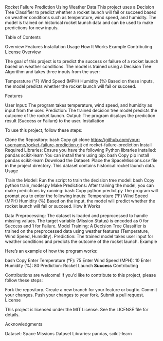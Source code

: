 Rocket Failure Prediction Using Weather Data
This project uses a Decision Tree Classifier to predict whether a rocket launch will fail or succeed based on weather conditions such as temperature, wind speed, and humidity. The model is trained on historical rocket launch data and can be used to make predictions for new inputs.

Table of Contents

Overview
Features
Installation
Usage
How It Works
Example
Contributing
License
Overview

The goal of this project is to predict the success or failure of a rocket launch based on weather conditions. The model is trained using a Decision Tree Algorithm and takes three inputs from the user:

Temperature (°F)
Wind Speed (MPH)
Humidity (%)
Based on these inputs, the model predicts whether the rocket launch will fail or succeed.

Features

User Input: The program takes temperature, wind speed, and humidity as input from the user.
Prediction: The trained decision tree model predicts the outcome of the rocket launch.
Output: The program displays the prediction result (Success or Failure) to the user.
Installation

To use this project, follow these steps:

Clone the Repository:
bash
Copy
git clone https://github.com/your-username/rocket-failure-prediction.git
cd rocket-failure-prediction
Install Required Libraries:
Ensure you have the following Python libraries installed:
pandas
scikit-learn
You can install them using pip:
bash
Copy
pip install pandas scikit-learn
Download the Dataset:
Place the SpaceMissions.csv file in the project directory. This dataset contains historical rocket launch data.
Usage

Train the Model:
Run the script to train the decision tree model:
bash
Copy
python train_model.py
Make Predictions:
After training the model, you can make predictions by running:
bash
Copy
python predict.py
The program will prompt you to enter the following inputs:
Temperature (°F)
Wind Speed (MPH)
Humidity (%)
Based on the input, the model will predict whether the rocket launch will fail or succeed.
How It Works

Data Preprocessing:
The dataset is loaded and preprocessed to handle missing values.
The target variable (Mission Status) is encoded as 0 for Success and 1 for Failure.
Model Training:
A Decision Tree Classifier is trained on the preprocessed data using weather features (Temperature, Wind Speed, Humidity).
Prediction:
The trained model takes user input for weather conditions and predicts the outcome of the rocket launch.
Example

Here’s an example of how the program works:

bash
Copy
Enter Temperature (°F): 75
Enter Wind Speed (MPH): 10
Enter Humidity (%): 80
Prediction: Rocket Launch **Success**
Contributing

Contributions are welcome! If you'd like to contribute to this project, please follow these steps:

Fork the repository.
Create a new branch for your feature or bugfix.
Commit your changes.
Push your changes to your fork.
Submit a pull request.
License

This project is licensed under the MIT License. See the LICENSE file for details.

Acknowledgments

Dataset: Space Missions Dataset
Libraries: pandas, scikit-learn

